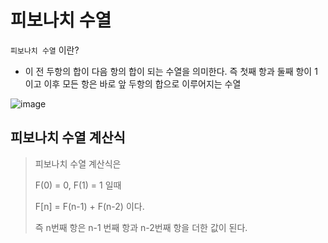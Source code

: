 
# 피보나치 수열

`피보나치 수열` 이란?

- 이 전 두항의 합이 다음 항의 합이 되는 수열을 의미한다. 즉 첫째 항과 둘째 항이 1이고 이후 모든 항은 바로 앞 두항의 합으로 이루어지는 수열

![image](https://github.com/russell-seo/Algorithm/assets/79154652/c63f6855-5430-413c-96ef-f42111a88b8b)


## 피보나치 수열 계산식
> 피보나치 수열 계산식은
> 
> F(0) = 0, F(1) = 1 일때
> 
> F[n] = F(n-1) + F(n-2) 이다.
> 
> 즉 n번째 항은 n-1 번째 항과 n-2번째 항을 더한 값이 된다.



